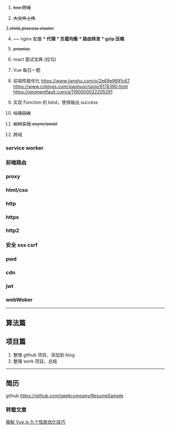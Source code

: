 1. ~~koa 跨域~~

2. ~~大文件上传~~

3.~~child_process cluster~~

4. ~~ nginx 配置
   **\* 代理**
   **\* 负载均衡**
   **\* 路由转发**
   **\* gzip 压缩**

5. ~~promise~~

6. react 面试宝典 (拉勾)

7. Vue 每日一题

8. 前端性能优化
   https://www.jianshu.com/p/2e69e9891c67
   https://www.cnblogs.com/xiaohuochai/p/9178390.html
   https://segmentfault.com/a/1190000022205291

9. 实现 Function 的 bind，使得输出 success
10. ~~垃圾回收~~
11. ~~如何实现 async/await~~
12. 跨域

### service worker

### 前端路由

### proxy

### html/css

### http

### https

### http2

### 安全 xss csrf

### pwd

### cdn

### jwt

### webWoker

---

## 算法篇

## 项目篇

1. 整理 github 项目，添加到 blog
2. 整理 work 项目，总结

---

## 简历

github
https://github.com/geekcompany/ResumeSample

### 转载文章

[揭秘 Vue.js 九个性能优化技巧](https://mp.weixin.qq.com/s/7u3hHp4zT7aTQTvQ6JjM-w)
